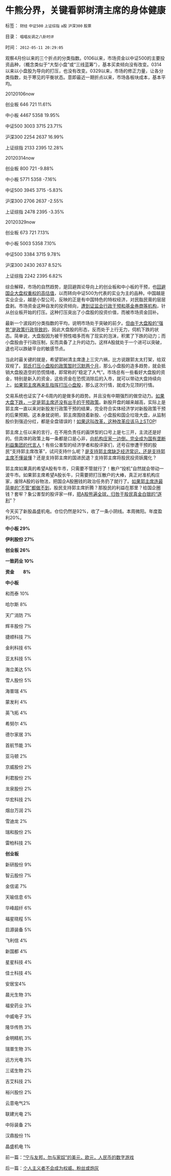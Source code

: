 # 牛熊分界，关键看郭树清主席的身体健康

标签： `财经` `中证500` `上证综指` `a股` `沪深300` `股票` 

目录： `唱唱反调之八卦时评`

时间： `2012-05-11 20:29:05`

观察4月份以来的三个折点的分类指数。0106以来，市场资金以中证500的主要投资品种，（概念类似于“大型小盘”或“三线蓝筹”），基本买卖倾向没有改变。0314以来以小盘股为导向的打压，也没有改变。0329以来，市场的修正力量，让各分类指数，处于寒见的平衡状态。意即最近一期折点以来，市场各板块成本，基本平均。

20120106now

创业板 646 721 11.61%

中小板 4467 5358 19.95%

中证500 3003 3715 23.71%

沪深300 2254 2637 16.99%

上证综指 2133 2395 12.28%

20120314now

创业板 800 721 -9.88%

中小板 5771 5358 -7.16%

中证500 3945 3715 -5.83%

沪深300 2706 2637 -2.55%

上证综指 2478 2395 -3.35%

20120329now

创业板 673 721 7.13%

中小板 5003 5358 7.10%

中证500 3384 3715 9.78%

沪深300 2430 2637 8.52%

上证综指 2242 2395 6.82%

综合解释，市场的自然趋势，是回避舆论导向上的创业板和中小板的干预，也[回避国企大盘权重权的高估值](../../../2011/1/18/大象有癌症，小猴扛大旗!.md)，以而转向中证500为代表的实业为主的品种。中国越是实业企业，越是小型公司，反映的正是有中国特色的特权经济，对民脂民膏的层层盘剥。市场资金这种自发的投资倾向，[遭到证监会行政干预和基金券商等机构](../../../2012/2/15/证监会只需做好三年小事，谈忽悠创新“重监管，轻审批”.md)，针从创业板开始的打压。这种打压突出了小盘股的投资价值，而被市场资金回补。

最新一个波段的分类指数的平均，说明市场处于突破的前夕。[但由于大盘股的“强势”是政策行政导致的](../../../2011/4/7/银行地产和ST的逆反投资.md)，因此大盘股的形态，反而处于上行无力，伺机下跌的状态。简单说，大盘股因为被干预性唱多而有了现实的泡沫，积累了下跌的动力；而小盘股由于行政压制，反而具备了上升的动力。这样A股就处于一个进可以突破，退也可以跌破平台的敏感节点。

当此时最关键的就是，希望郭树清主席逢上三灾六祸，比方说跟郭太太打架，给双双规了。[郭氏打压小盘股的政策暂时沉默两个月](../../../2012/1/30/A股散户化降低市场风险，打压散户的结果是恶性通货膨胀.md)，那么小盘股的造多趋势，就会抵销大盘股造空的恐慌情绪，即常称的“稳定了人气”。市场总有一些看好大盘股的资金，特别是新入的资金，这些资金在恐慌消除后的入市，就可以带动大盘持续向上。[如果郭主席再来乱指挥打压小盘股](../../../2012/1/5/股市锚定实体经济，股市的炒作有益无害.md)，那么这次行情，就成为见顶的行情。

交易系统也证实了4-6周内的是做多的趋势。并且没有中期强烈的做空动力。[如果大盘下跌，一定是郭主席还没有出手的干预政策](../../../2012/4/24/强盗逻辑正在制造空前的金融危机和经济危机.md)。新股开盘的越来越高，实际上是郭主席一直以来对新股发行政策干预的结果，完全符合实体经济学对新股政策干预的后果预期。这本身就说明，郭主席围绕着新股、小盘股和国企垃圾大盘，从监制股价到强迫分红，都是全盘错误的！[如果这叫改革，这种改革应该马上STOP](../../../2012/5/10/世界上没有强迫分红的“市场经济”.md)!

郭主席上任以来的言行，在不用负责任的画饼型的口号上是七三开，主流还是好的。但具体的政策上每一条都是口是心非，[向机构庄家一边倒，完全成为国有垄断利益集团的代言人](../../../2012/4/25/中国“民主”不重视私有制条件，吴英能往何处逃.md)！有些公害型的经济学者和股评家们，还号召惨遭干预的股民“支持郭主席改革”，试问支持什么呢？[是支持郭主席缺乏经济常识，还是支持郭主席不懂装懂](../../../2012/3/14/总理要禁毒，机构毒瘾大发作！.md)？还是支持郭主席的国进民退？支持郭主席将股民投资妖魔化？

郭主席如果真的希望A股有牛市，只需要不管就行了！散户“投机”自然就会带动一波牛市。如果郭主席希望A股长牛，只需要把打压散户的大棒，真正对准机构庄家，废除A股的谷物法，把国企A股圈钱的政治任务扔了就行了。[如果郭主席连最简单的“不管”都做不到](../../../2012/4/24/证监会不是“证券价格监制会”及斯大林的正义.md)，股民支持郭主席折腾？那股民的利益在那里？给国企圈钱？套牢？象公害型的股评家一样，[把A股熊遍全球，归咎于股民真金白银的“逐利](../../../2012/1/5/证监会政策过度令A股熊遍全球.md)”？

今天买了新股晶盛机电。仓位仍然是92%，收了一条小阴线。本周微阳。年度盈利20%。

**中小板 29%**

**伊利股份 27%**

**创业板 26%**

**一致药业 10%**

**资金　　8%**

**中小板**

和而泰 10%

哈尔斯 8%

天广消防 7%

辉丰股份 7%

捷顺科技 7%

金利科技 6%

亚太科技 5%

海立美达 5%

雪人股份 5%

海普瑞 4%

蒙发利 4%

英飞拓 4%

希努尔 4%

德尔家居 3%

首航节能 3%

亚马顿 2%

京威股份 2%

利君股份 2%

龙泉股份 2%

华宏科技 2%

烟台万润 2%

雪迪龙 2%

瑞和股份 2%

雷柏科技 2%

**创业板**

新研股份 9%

智云股份 7%

金信诺 7%

天喻信息 6%

华峰超纤 6%

福星晓程 5%

启源装备 5%

飞利信 4%

新国都 4%

星星科技 4%

佳士科技 4%

安居宝4%

晨光生物 3%

福安药业 3%

中威电子 3%

隆华传热 3%

金明精机 3%

瑞普生物 3%

远方光电 3%

三诺生物 2%

吉艾科技 2%

裕兴股份 2%

云意电气2%

联建光电 2%

中际装备 2%

汉鼎股份 1%

晶盛机电 1%



前一篇：[“宁与友邦，勿与家奴”的美元，欧元，人民币的数字游戏](../../../2012/5/11/“宁与友邦，勿与家奴”的美元，欧元，人民币的数字游戏.md)

后一篇：[个人主义者不会成为权威、粉丝或炮灰](../../../2012/5/12/个人主义者不会成为权威、粉丝或炮灰.md)